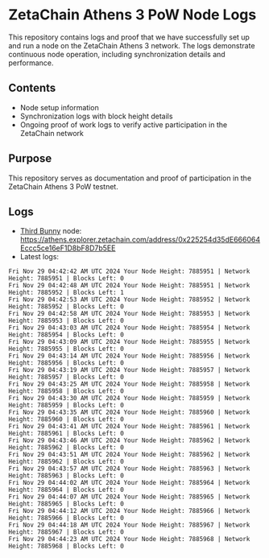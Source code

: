 # ZetaChain Athens 3 PoW Node Logs
This repository contains logs and proof that we have successfully set up and run a node on the ZetaChain Athens 3 network. The logs demonstrate continuous node operation, including synchronization details and performance.

## Contents
- Node setup information
- Synchronization logs with block height details
- Ongoing proof of work logs to verify active participation in the ZetaChain network

## Purpose
This repository serves as documentation and proof of participation in the ZetaChain Athens 3 PoW testnet.

## Logs

- [Third Bunny](https://thirdbunny.xyz/) node: https://athens.explorer.zetachain.com/address/0x225254d35dE666064Eccc5ce16eF1D8bF8D7b5EE
- Latest logs:
```
Fri Nov 29 04:42:42 AM UTC 2024 Your Node Height: 7885951 | Network Height: 7885951 | Blocks Left: 0
Fri Nov 29 04:42:48 AM UTC 2024 Your Node Height: 7885951 | Network Height: 7885952 | Blocks Left: 1
Fri Nov 29 04:42:53 AM UTC 2024 Your Node Height: 7885952 | Network Height: 7885952 | Blocks Left: 0
Fri Nov 29 04:42:58 AM UTC 2024 Your Node Height: 7885953 | Network Height: 7885953 | Blocks Left: 0
Fri Nov 29 04:43:03 AM UTC 2024 Your Node Height: 7885954 | Network Height: 7885954 | Blocks Left: 0
Fri Nov 29 04:43:09 AM UTC 2024 Your Node Height: 7885955 | Network Height: 7885955 | Blocks Left: 0
Fri Nov 29 04:43:14 AM UTC 2024 Your Node Height: 7885956 | Network Height: 7885956 | Blocks Left: 0
Fri Nov 29 04:43:19 AM UTC 2024 Your Node Height: 7885957 | Network Height: 7885957 | Blocks Left: 0
Fri Nov 29 04:43:25 AM UTC 2024 Your Node Height: 7885958 | Network Height: 7885958 | Blocks Left: 0
Fri Nov 29 04:43:30 AM UTC 2024 Your Node Height: 7885959 | Network Height: 7885959 | Blocks Left: 0
Fri Nov 29 04:43:35 AM UTC 2024 Your Node Height: 7885960 | Network Height: 7885960 | Blocks Left: 0
Fri Nov 29 04:43:41 AM UTC 2024 Your Node Height: 7885961 | Network Height: 7885961 | Blocks Left: 0
Fri Nov 29 04:43:46 AM UTC 2024 Your Node Height: 7885962 | Network Height: 7885962 | Blocks Left: 0
Fri Nov 29 04:43:51 AM UTC 2024 Your Node Height: 7885962 | Network Height: 7885962 | Blocks Left: 0
Fri Nov 29 04:43:57 AM UTC 2024 Your Node Height: 7885963 | Network Height: 7885963 | Blocks Left: 0
Fri Nov 29 04:44:02 AM UTC 2024 Your Node Height: 7885964 | Network Height: 7885964 | Blocks Left: 0
Fri Nov 29 04:44:07 AM UTC 2024 Your Node Height: 7885965 | Network Height: 7885965 | Blocks Left: 0
Fri Nov 29 04:44:12 AM UTC 2024 Your Node Height: 7885966 | Network Height: 7885966 | Blocks Left: 0
Fri Nov 29 04:44:18 AM UTC 2024 Your Node Height: 7885967 | Network Height: 7885967 | Blocks Left: 0
Fri Nov 29 04:44:23 AM UTC 2024 Your Node Height: 7885968 | Network Height: 7885968 | Blocks Left: 0
```
